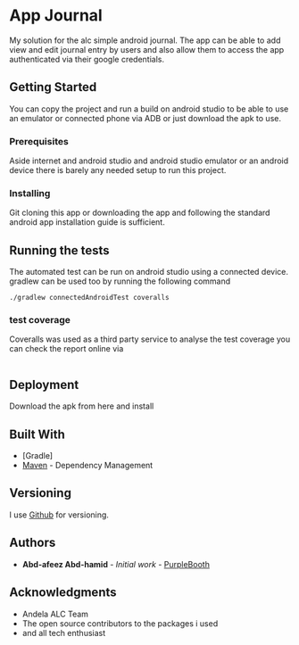 # App Journal

My solution for the alc simple android journal. The app can be able to add view and edit journal entry by users and also allow them to access the app authenticated via their google credentials.

## Getting Started

You can copy the project and run a build on android studio to be able to use an emulator or connected phone via ADB or just download the apk to use.

### Prerequisites

Aside internet and android studio and android studio emulator or an android device there is barely any needed setup to run this project.


### Installing

Git cloning this app or downloading the app and following the standard android app installation guide is sufficient.

## Running the tests

The automated test can be run on android studio using a connected device.
gradlew can be used too by running the following command

```
./gradlew connectedAndroidTest coveralls
```

### test coverage

Coveralls was used as a third party service to analyse the test coverage you can check the report online via

```     https://coveralls.io/github/Itsdenty/Journal-App
```

## Deployment

Download the apk from here and install

## Built With

* [Gradle]
* [Maven](https://maven.apache.org/) - Dependency Management


## Versioning

I use [Github](http://github.com/) for versioning. 

## Authors

* **Abd-afeez Abd-hamid** - *Initial work* - [PurpleBooth](https://github.com/PurpleBooth)


## Acknowledgments

* Andela ALC Team
* The open source contributors to the packages i used
* and all tech enthusiast